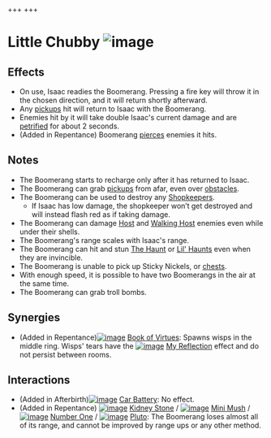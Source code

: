 +++
+++

 # Little Chubby ![image](/image/Little_Chubby.png) 


Effects
---------


* On use, Isaac readies the Boomerang. Pressing a fire key will throw it in the chosen direction, and it will return shortly afterward.
* Any [pickups](/wiki/Pickup "Pickup") hit will return to Isaac with the Boomerang.
* Enemies hit by it will take double Isaac's current damage and are [petrified](/wiki/Status_Effects#Effects "Status Effects") for about 2 seconds.
* (Added in Repentance) Boomerang [pierces](/wiki/Tear_Effects#Effects "Tear Effects") enemies it hits.


Notes
-------


* The Boomerang starts to recharge only after it has returned to Isaac.
* The Boomerang can grab [pickups](/wiki/Pickup "Pickup") from afar, even over [obstacles](/wiki/Obstacle "Obstacle").
* The Boomerang can be used to destroy any [Shopkeepers](/wiki/Shopkeeper "Shopkeeper").
	+ If Isaac has low damage, the shopkeeper won’t get destroyed and will instead flash red as if taking damage.
* The Boomerang can damage [Host](/wiki/Host "Host") and [Walking Host](/wiki/Walking_Host "Walking Host") enemies even while under their shells.
* The Boomerang's range scales with Isaac's range.
* The Boomerang can hit and stun [The Haunt](/wiki/The_Haunt "The Haunt") or [Lil' Haunts](/wiki/Lil%27_Haunt_(Enemy) "Lil' Haunt (Enemy)") even when they are invincible.
* The Boomerang is unable to pick up Sticky Nickels, or [chests](/wiki/Chest "Chest").
* With enough speed, it is possible to have two Boomerangs in the air at the same time.
* The Boomerang can grab troll bombs.


Synergies
-----------


* (Added in Repentance)[![image](/image/Book_of_Virtues.png)](/wiki/Book_of_Virtues "Book of Virtues") [Book of Virtues](/wiki/Book_of_Virtues "Book of Virtues"): Spawns wisps in the middle ring. Wisps' tears have the [![image](/image/My_Reflection.png)](/wiki/My_Reflection "My Reflection") [My Reflection](/wiki/My_Reflection "My Reflection") effect and do not persist between rooms.


Interactions
--------------


* (Added in Afterbirth)[![image](/image/Car_Battery.png)](/wiki/Car_Battery "Car Battery") [Car Battery](/wiki/Car_Battery "Car Battery"): No effect.
* (Added in Repentance) [![image](/image/Kidney_Stone.png)](/wiki/Kidney_Stone "Kidney Stone") [Kidney Stone](/wiki/Kidney_Stone "Kidney Stone") / [![image](/image/Mini_Mush.png)](/wiki/Mini_Mush "Mini Mush") [Mini Mush](/wiki/Mini_Mush "Mini Mush") / [![image](/image/Number_One.png)](/wiki/Number_One "Number One") [Number One](/wiki/Number_One "Number One") / [![image](/image/Pluto.png)](/wiki/Pluto "Pluto") [Pluto](/wiki/Pluto "Pluto"): The Boomerang loses almost all of its range, and cannot be improved by range ups or any other method.


